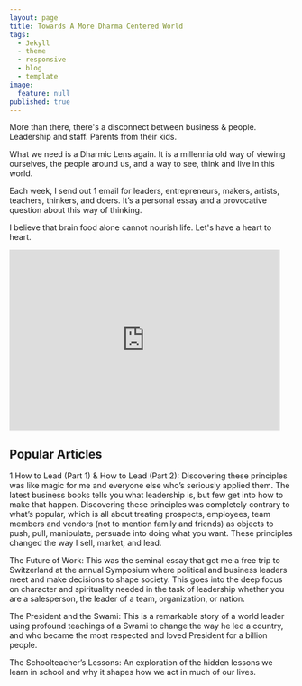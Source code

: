 ```yaml
---
layout: page
title: Towards A More Dharma Centered World
tags:
  - Jekyll
  - theme
  - responsive
  - blog
  - template
image:
  feature: null
published: true
---
```


More than there, there's a disconnect between business & people. Leadership and staff. Parents from their kids.

What we need is a Dharmic Lens again. It is a millennia old way of viewing ourselves, the people around us, and a way to see, think and live in this world.

Each week, I send out 1 email for leaders, entrepreneurs, makers, artists, teachers, thinkers, and doers. It’s a personal essay and a provocative question about this way of thinking.

I believe that brain food alone cannot nourish life. Let's have a heart to heart.

<iframe src="https://dtank.substack.com/embed" width="480" height="320" frameborder="0" scrolling="no"></iframe>

## Popular Articles

1.How to Lead (Part 1) & How to Lead (Part 2): Discovering these principles was like magic for me and everyone else who’s seriously applied them. The latest business books tells you what leadership is, but few get into how to make that happen. Discovering these principles was completely contrary to what’s popular, which is all about treating prospects, employees, team members and vendors (not to mention family and friends) as objects to push, pull, manipulate, persuade into doing what you want. These principles changed the way I sell, market, and lead.

The Future of Work: This was the seminal essay that got me a free trip to Switzerland at the annual Symposium where political and business leaders meet and make decisions to shape society. This goes into the deep focus on character and spirituality needed in the task of leadership whether you are a salesperson, the leader of a team, organization, or nation.

The President and the Swami: This is a remarkable story of a world leader using profound teachings of a Swami to change the way he led a country, and who became the most respected and loved President for a billion people.

The Schoolteacher’s Lessons: An exploration of the hidden lessons we learn in school and why it shapes how we act in much of our lives.
